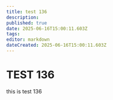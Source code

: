 ```yaml
---
title: test 136
description: 
published: true
date: 2025-06-16T15:00:11.603Z
tags: 
editor: markdown
dateCreated: 2025-06-16T15:00:11.603Z
---
```


# TEST 136
this is test 136
